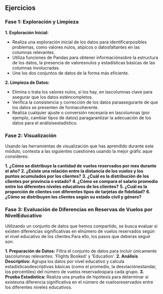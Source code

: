 ## Ejercicios

### Fase 1: Exploración y Limpieza
**1. Exploración Inicial:**
- Realiza una exploración inicial de los datos para identificarposibles problemas, como valores nulos, atípicos o datosfaltantes en las columnas relevantes.
- Utiliza funciones de Pandas para obtener informaciónsobre la estructura de los datos, la presencia de valoresnulos y estadísticas básicas de las columnas involucradas.
- Une los dos conjuntos de datos de la forma más eficiente.

**2. Limpieza de Datos:**
- Elimina o trata los valores nulos, si los hay, en lascolumnas clave para asegurar que los datos esténcompletos.
- Verifica la consistencia y corrección de los datos paraasegurarte de que los datos se presenten de formacoherente.
- Realiza cualquier ajuste o conversión necesaria en lascolumnas (por ejemplo, cambiar tipos de datos) paragarantizar la adecuación de los datos para el análisisestadístico.


### Fase 2: Visualización
Usando las herramientas de visualización que has aprendido durante este módulo, contesta a las siguientes cuestiones usando la mejor gráfic aque consideres:

**1. ¿Cómo se distribuye la cantidad de vuelos reservados por mes durante el año?**
**2. ¿Existe una relación entre la distancia de los vuelos y los puntos acumulados por los clientes?**
**3. ¿Cuál es la distribución de los clientes por provincia o estado?**
**4. ¿Cómo se compara el salario promedio entre los diferentes niveles educativos de los clientes?**
**5. ¿Cuál es la proporción de clientes con diferentes tipos de tarjetas de fidelidad?**
**6. ¿Cómo se distribuyen los clientes según su estado civil y género?**

### Fase 3: Evaluación de Diferencias en Reservas de Vuelos por NivelEducativo
Utilizando un conjunto de datos que hemos compartido, se busca evaluar si existen diferencias significativas en elnúmero de vuelos reservados según el nivel educativo de los clientes.Para ello, los pasos que deberas seguir son:

**1. Preparación de Datos:**
Filtra el conjunto de datos para incluir únicamente lascolumnas relevantes: 'Flights Booked' y 'Education'.
**2. Análisis Descriptivo:**
Agrupa los datos por nivel educativo y calcula estadísticasdescriptivas básicas (como el promedio, la desviaciónestandar, los percentiles) del número de vuelos reservadospara cada grupo.
**3. Prueba Estadística:**
Realiza una prueba de hipótesis para determinar si existeuna diferencia significativa en el número de vuelosreservados entre los diferentes niveles educativos.
